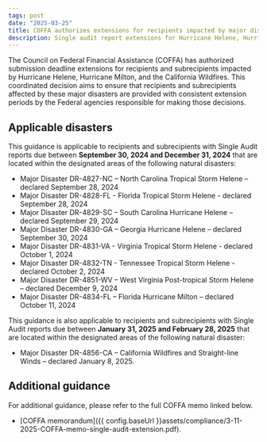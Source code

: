 ```yaml
---
tags: post 
date: "2025-03-25"
title: COFFA authorizes extensions for recipients impacted by major disasters
description: Single audit report extensions for Hurricane Helene, Hurricane Milton, and the California Wildfires
---
```


The Council on Federal Financial Assistance (COFFA) has authorized submission deadline extensions for recipients and subrecipients impacted by Hurricane Helene, Hurricane Milton, and the California Wildfires. This coordinated decision aims to ensure that recipients and subrecipients affected by these major disasters are provided with consistent extension periods by the Federal agencies responsible for making those decisions.

## Applicable disasters

This guidance is applicable to recipients and subrecipients with Single Audit reports due between **September 30, 2024 and December 31, 2024** that are located within the designated areas of the following natural disasters:

- Major Disaster DR-4827-NC – North Carolina Tropical Storm Helene – declared September 28, 2024
- Major Disaster DR-4828-FL - Florida Tropical Storm Helene - declared September 28, 2024
- Major Disaster DR-4829-SC – South Carolina Hurricane Helene – declared September 29, 2024
- Major Disaster DR-4830-GA – Georgia Hurricane Helene – declared September 30, 2024
- Major Disaster DR-4831-VA - Virginia Tropical Storm Helene - declared October 1, 2024
- Major Disaster DR-4832-TN - Tennessee Tropical Storm Helene - declared October 2, 2024
- Major Disaster DR-4851-WV – West Virginia Post-tropical Storm Helene – declared December 9, 2024
- Major Disaster DR-4834-FL – Florida Hurricane Milton – declared October 11, 2024
  
This guidance is also applicable to recipients and subrecipients with Single Audit reports due
between **January 31, 2025 and February 28, 2025** that are located within the designated areas of
the following natural disaster:

- Major Disaster DR-4856-CA – California Wildfires and Straight-line Winds – declared January 8, 2025.

## Additional guidance

For additional guidance, please refer to the full COFFA memo linked below.

* [COFFA memorandum]({{ config.baseUrl }}assets/compliance/3-11-2025-COFFA-memo-single-audit-extension.pdf).